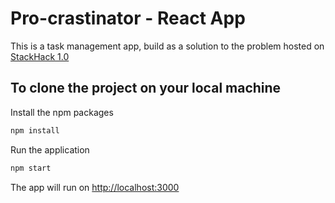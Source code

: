 # Pro-crastinator - React App
This is a task management app, build as a solution to the problem hosted on [StackHack 1.0](https://www.hackerearth.com/challenges/hackathon/stackhack-v1/)


## To clone the project on your local machine 

Install the npm packages

```bash
npm install
```

Run the application

```bash
npm start
```

The app will run on 
[http://localhost:3000](http://localhost:3000)
